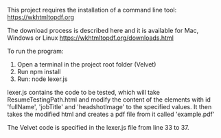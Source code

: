 This project requires the installation of a command line tool:
https://wkhtmltopdf.org

The download process is described here and it is available for Mac, Windows or Linux
https://wkhtmltopdf.org/downloads.html

To run the program:
1. Open a terminal in the project root folder (Velvet)
2. Run npm install
3. Run: node lexer.js

lexer.js contains the code to be tested, which will take ResumeTestingPath.html and modify the content of the elements with id 'fullName', 'jobTitle' and 'headshotImage' to the specified values. It then takes the modified html and creates a pdf file from it called 'example.pdf'

The Velvet code is specified in the lexer.js file from line 33 to 37.
